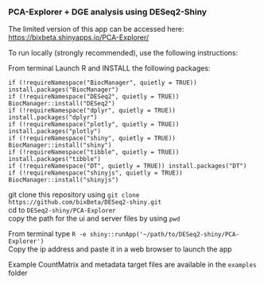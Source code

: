 ### PCA-Explorer + DGE analysis using DESeq2-Shiny

The limited version of this app can be accessed here: https://bixbeta.shinyapps.io/PCA-Explorer/

To run locally (strongly recommended), use the following instructions:

From terminal Launch R and INSTALL the following packages:

`if (!requireNamespace("BiocManager", quietly = TRUE))
  install.packages("BiocManager")`<br>
`if (!requireNamespace("DESeq2", quietly = TRUE))
  BiocManager::install("DESeq2")`<br>
`if (!requireNamespace("dplyr", quietly = TRUE))
 install.packages("dplyr")`<br>
`if (!requireNamespace("plotly", quietly = TRUE))
  install.packages("plotly")`<br>
`if (!requireNamespace("shiny", quietly = TRUE))
  BiocManager::install("shiny")`<br>
`if (!requireNamespace("tibble", quietly = TRUE))
 install.packages("tibble")`<br>
`if (!requireNamespace("DT", quietly = TRUE))
  install.packages("DT")`<br>
`if (!requireNamespace("shinyjs", quietly = TRUE))
  BiocManager::install("shinyjs")`<br>

git clone this repository using `git clone https://github.com/bixBeta/DESeq2-shiny.git`<br>
cd to `DESeq2-shiny/PCA-Explorer`<br>
copy the path for the ui and server files by using `pwd`

From terminal type `R -e shiny::runApp('~/path/to/DESeq2-shiny/PCA-Explorer')`<br>
Copy the ip address and paste it in a web browser to launch the app

Example CountMatrix and metadata target files are available in the `examples` folder



